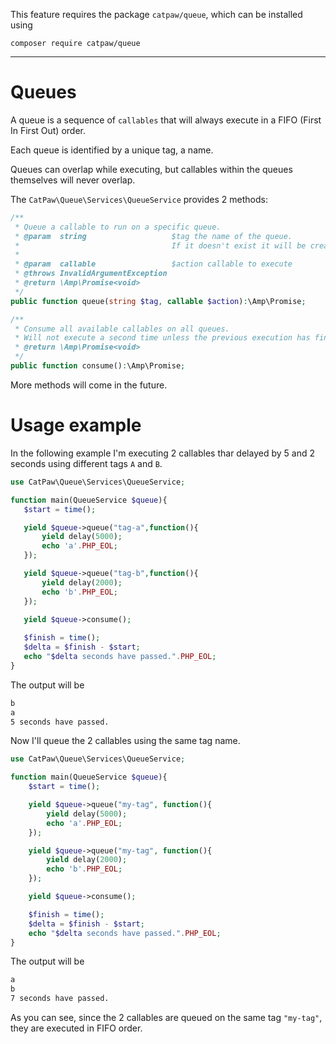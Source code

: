 This feature requires the package `catpaw/queue`, which can be installed using<br/>
```
composer require catpaw/queue
```
<hr/>

# Queues

A queue is a sequence of `callables` that will always execute in a FIFO (First In First Out) order.

Each queue is identified by a unique tag, a name.

Queues can overlap while executing, but callables within the queues themselves will never overlap.

The `CatPaw\Queue\Services\QueueService` provides 2 methods:

```php
/**
 * Queue a callable to run on a specific queue.
 * @param  string                   $tag the name of the queue.
 *                                  If it doesn't exist it will be created automatically.
 * 
 * @param  callable                 $action callable to execute
 * @throws InvalidArgumentException
 * @return \Amp\Promise<void>
 */
public function queue(string $tag, callable $action):\Amp\Promise;
```
```php
/**
 * Consume all available callables on all queues.
 * Will not execute a second time unless the previous execution has finished.
 * @return \Amp\Promise<void>
 */
public function consume():\Amp\Promise;
```

More methods will come in the future.

# Usage example

In the following example I'm executing 2 callables thar delayed by 5 and 2 seconds using different tags `A` and `B`.

 ```php
use CatPaw\Queue\Services\QueueService;

function main(QueueService $queue){
    $start = time();

    yield $queue->queue("tag-a",function(){
        yield delay(5000);
        echo 'a'.PHP_EOL;
    });

    yield $queue->queue("tag-b",function(){
        yield delay(2000);
        echo 'b'.PHP_EOL;
    });

    yield $queue->consume();
    
    $finish = time();
    $delta = $finish - $start;
    echo "$delta seconds have passed.".PHP_EOL;
}
 ```

The output will be
```bash
b
a
5 seconds have passed.
```

Now I'll queue the 2 callables using the same tag name.

```php
use CatPaw\Queue\Services\QueueService;

function main(QueueService $queue){
    $start = time();

    yield $queue->queue("my-tag", function(){
        yield delay(5000);
        echo 'a'.PHP_EOL;
    });

    yield $queue->queue("my-tag", function(){
        yield delay(2000);
        echo 'b'.PHP_EOL;
    });

    yield $queue->consume();

    $finish = time();
    $delta = $finish - $start;
    echo "$delta seconds have passed.".PHP_EOL;
}
```

The output will be
```bash
a
b
7 seconds have passed.
```
As you can see, since the 2 callables are queued on the same tag `"my-tag"`, they are executed in FIFO order.